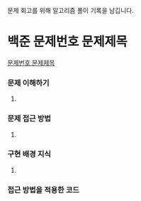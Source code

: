 문제 회고를 위해 알고리즘 풀이 기록을 남깁니다.

# 백준 문제번호 문제제목
[문제번호 문제제목](https://www.acmicpc.net/problem/1929)

### 문제 이해하기
1. 
 

### 문제 접근 방법
1. 


### 구현 배경 지식
1. 



### 접근 방법을 적용한 코드
```java



```

